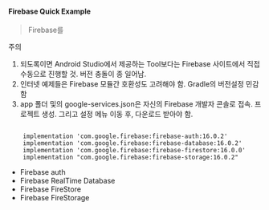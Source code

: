 #### Firebase Quick Example
> Firebase를

주의
1. 되도록이면 Android Studio에서 제공하는 Tool보다는 Firebase 사이트에서 직접 수동으로 진행할 것. 버전 충돌이 종 일어남.
2. 인터넷 예제들은 Firebase 모듈간 호환성도 고려해야 함. Gradle의 버전설정 민감함
3. app 폴더 및의 google-services.json은 자신의 Firebase 개발자 콘솔로 접속. 프로젝트 생성. 그리고 설정 메뉴 이동 후, 다운로드 받아야 함.

~~~

    implementation 'com.google.firebase:firebase-auth:16.0.2'
    implementation 'com.google.firebase:firebase-database:16.0.2'
    implementation 'com.google.firebase:firebase-firestore:16.0.0'
    implementation "com.google.firebase:firebase-storage:16.0.2"

~~~

- Firebase auth
- Firebase RealTime Database
- Firebase FireStore
- Firebase FireStorage


